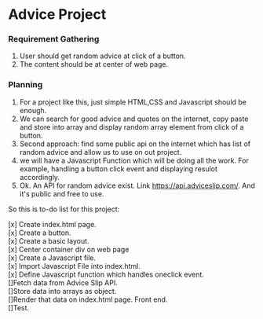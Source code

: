 # Advice Project

### Requirement Gathering 

1. User should get random advice at click of a button. 
2. The content should be at center of web page.


### Planning 

1. For a project like this, just simple HTML,CSS and Javascript should be enough. 
2. We can search for good advice and quotes on the internet, copy paste and store into array and display random array element from click of a button. 
3. Second approach: find some public api on the internet which has list of random advice and allow us to use on out project.
4. we will have a Javascript Function which will be doing all the work. For example, handling a button click event and displaying resulot accordingly.
5. Ok. An API for random advice exist. Link https://api.adviceslip.com/. And it's public and free to use. 

So this is to-do list for this project: 

[x] Create index.html page.    
[x] Create a button.   
[x] Create a basic layout.   
[x] Center container div on web page   
[x] Create a Javascript file.   
[x] Import Javascript File into index.html.   
[x] Define Javascript function which handles oneclick event.  
[]Fetch data from Advice Slip API.  
[]Store data into arrays as object.   
[]Render that data on index.html page. Front end.   
[]Test. 







